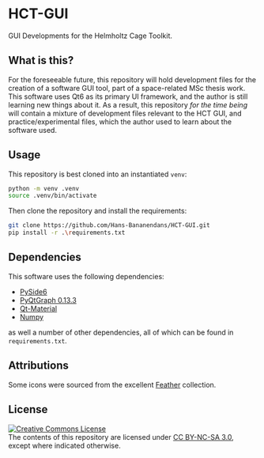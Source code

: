 # HCT-GUI
GUI Developments for the Helmholtz Cage Toolkit.

## What is this?
For the foreseeable future, this repository will hold development files for the creation of a software GUI tool, part of a space-related MSc thesis work. This software uses Qt6 as its primary UI framework, and the author is still learning new things about it. As a result, this repository *for the time being* will contain a mixture of development files relevant to the HCT GUI, and practice/experimental files, which the author used to learn about the software used.

## Usage
This repository is best cloned into an instantiated `venv`:

```bash
python -m venv .venv
source .venv/bin/activate
```

Then clone the repository and install the requirements:
```bash
git clone https://github.com/Hans-Bananendans/HCT-GUI.git
pip install -r .\requirements.txt
```

## Dependencies
This software uses the following dependencies:
 * [PySide6](https://pypi.org/project/PySide6/)
 * [PyQtGraph 0.13.3](https://www.pyqtgraph.org/)
 * [Qt-Material](https://qt-material.readthedocs.io/en/latest/)
 * [Numpy](https://numpy.org/)

as well a number of other dependencies, all of which can be found in `requirements.txt`.

## Attributions
Some icons were sourced from the excellent [Feather](https://feathericons.com/) collection.


## License
<a rel="license" href="https://creativecommons.org/licenses/by-nc-sa/3.0/"><img alt="Creative Commons License" style="border-width:0" src="https://licensebuttons.net/l/by-nc-sa/4.0/88x31.png" /></a><br />
The contents of this repository are licensed under [CC BY-NC-SA 3.0](https://creativecommons.org/licenses/by-nc-sa/3.0/), except where indicated otherwise.
